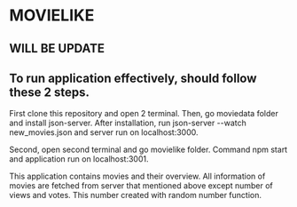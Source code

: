# MOVIELIKE 
## WILL BE UPDATE
## To run application effectively, should follow these 2 steps.

First clone this repository and open 2 terminal.
Then, go moviedata folder and install json-server.
After installation, run json-server --watch new_movies.json and server run on localhost:3000.

Second, open second terminal and go movielike folder.
Command npm start and application run on localhost:3001.

This application contains movies and their overview.
All information of movies are fetched from server that mentioned above except number of views and votes. This number created with random number function.

